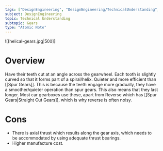 ```yaml
---
tags: ["DesignEngineering", "DesignEngineering/TechnicalUnderstanding", "DesignEngineering/TechnicalUnderstanding/Gears"]
subject: DesignEngineering
topic: Technical Understanding
subtopic: Gears
type: "Atomic Note"
---
```


![[helical-gears.jpg|500]]

# Overview
Have their teeth cut at an angle across the gearwheel. Each tooth is slightly curved so that it forms part of a spiral/helix.
Quieter and more efficient than [[Spur Gears]]. This is because the teeth engage more gradually, they have a smoother/quieter operation than spur gears. This also means that they last longer.
Most car gearboxes use these, apart from Reverse which has [[Spur Gears|Straight Cut Gears]], which is why reverse is often noisy.

# Cons
 - There is axial thrust which results along the gear axis, which needs to be accommodated by using adequate thrust bearings.
 - Higher manufacture cost.